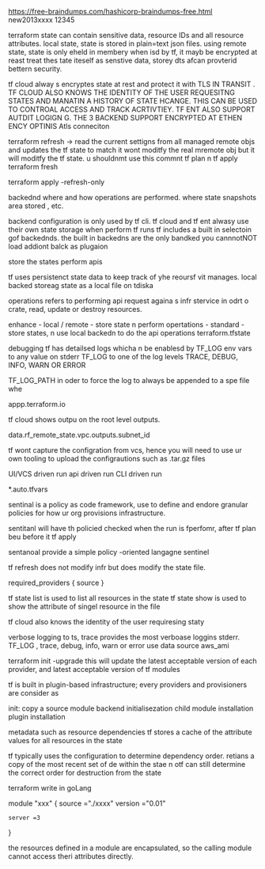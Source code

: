 https://free-braindumps.com/hashicorp-braindumps-free.html
new2013xxxx
12345


terraform state can contain sensitive data, resource IDs and all resource attributes.  local state, state is stored in plain=text json files. using remote state, state is only eheld in membery when isd by tf, it mayb be encrypted at reast treat thes tate iteself as senstive data, storey dts afcan provterid bettern security. 

tf cloud alway s encryptes state at rest and protect it with TLS IN TRANSIT . TF CLOUD ALSO KNOWS THE IDENTITY OF THE USER REQUESITNG STATES AND MANATIN A HISTORY OF STATE HCANGE. THIS CAN BE USED TO CONTROAL ACCESS AND TRACK ACRTIVTIEY. TF ENT ALSO SUPPORT AUTDIT LOGIGN G. THE 3 BACKEND SUPPORT ENCRYPTED AT ETHEN ENCY OPTINIS Atls conneciton 

terraform refresh -> read the current settigns from all managed remote objs and updates the tf state to match  it wont moditfy the real mremote obj but it will moditfy the tf state. u shouldnmt use this commnt tf plan n tf apply 
terraform fresh 

terraform apply -refresh-only

backednd where and how operations are performed. where state snapshots area stored , etc. 

backend configuration is only used by tf cli. tf cloud and tf ent alwasy use their own state storage when perform tf runs tf includes a built in selectoin gof backednds. the built in backedns are the only bandked you cannnotNOT load addiont balck as plugaion


store the states
perform apis 

tf uses persistenct state data to keep track of yhe reoursf vit manages. local backed storeag state as a local file on tdiska

operations refers to performing api request againa s infr stervice in odrt o crate, read, update or destroy resources. 

enhance - local / remote - store state n perform opertations - 
standard - store states, n use local backedn to do the api operations 
terraform.tfstate

debugging
tf has detailsed logs whicha n be enablesd by TF_LOG env vars to any value on stderr
TF_LOG to one of the log levels TRACE, DEBUG, INFO, WARN OR ERROR 

TF_LOG_PATH in oder to force the log to always be appended to a spe file whe

appp.terraform.io 

tf cloud shows outpu on the root level outputs. 

data.rf_remote_state.vpc.outputs.subnet_id

tf wont capture the configration from vcs, hence you will need to use ur own tooling to upload the configrautions such as .tar.gz files 

UI/VCS driven run
api driven run
CLI driven run

*.auto.tfvars

sentinal is a policy as code framework, use to define and endore granular policies for how ur org provisions infrastructure.

sentitanl will have th policied checked when the run is fperfomr, after tf plan beu before it tf apply 

sentanoal provide a simple policy -oriented langagne sentinel 

tf refresh does not modify infr but does modify the state file.

required_providers {
    source
}


tf state list is used to list all resources in the state
tf state show is used to show the attribute of singel resource in the  file

tf cloud also knows the identity of the user requiresing staty 

verbose logging to ts, trace provides the most verboase loggins stderr. TF_LOG , trace, debug, info, warn or error 
use data source aws_ami

terraform init -upgrade  this will update the latest acceptable version of each provider, and latest acceptable version of tf modules

tf is built in plugin-based infrastructure; every providers and provisioners are consider as 

init:
copy a source module
backend initialisezation
child module installation
plugin installation

metadata  such as resource dependencies
tf stores a cache of the attribute values for all resources in the state

tf typically uses the configuration to determine dependency order.  retians a copy of the most recent set of de within the stae n otf can still determine the correct order for destruction from the state 

terraform write in goLang

module "xxx" {
    source ="./xxxx"
    version ="0.01"

    server =3
}

the resources defined in a module are encapsulated, so the calling module cannot access theri attributes directly.

